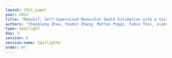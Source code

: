```yaml
---
layout: 2021_paper
year: 2022
title: "MonoViT: Self-Supervised Monocular Depth Estimation with a Vision Transformer"
authors: "Chaoqiang Zhao, Youmin Zhang, Matteo Poggi, Fabio Tosi, xianda guo, Zheng Zhu, Guan Huang, Yang Tang and Stefano Mattoccia"
type: Spotlight
day: 3
session: 6
session-name: Spotlight6
order: 67
---
```

